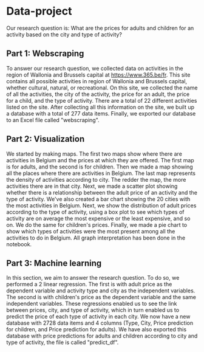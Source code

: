 # Data-project
Our research question is: What are the prices for adults and children for an activity based on the city and type of activity? 
## Part 1: Webscraping 
To answer our research question, we collected data on activities in the region of Wallonia and Brussels capital at https://www.365.be/fr. 
This site contains all possible activities in region of Wallonia and Brussels capital, whether cultural, natural, or recreational. 
On this site, we collected the name of all the activities, the city of the activity, the price for an adult, the price for a child, and the type of activity. There are a total of 22 different activities listed on the site.
After collecting all this information on the site, we built up a database with a total of 277 data items. 
Finally, we exported our database to an Excel file called "webscraping".

## Part 2: Visualization
We started by making maps. 
The first two maps show where there are activities in Belgium and the prices at which they are offered. 
The first map is for adults, and the second is for children. Then we made a map showing all the places where there are activities in Belgium. The last map represents the density of activities according to city. The redder the map, the more activities there are in that city.
Next, we made a scatter plot showing whether there is a relationship between the adult price of an activity and the type of activity.
We've also created a bar chart showing the 20 cities with the most activities in Belgium.
Next, we show the distribution of adult prices according to the type of activity, using a box plot to see which types of activity are on average the most expensive or the least expensive, and so on. We do the same for children's prices.
Finally, we made a pie chart to show which types of activities were the most present among all the activities to do in Belgium.
All graph interpretation has been done in the notebook.

## Part 3: Machine learning
In this section, we aim to answer the research question. To do so, we performed a 2 linear regression. 
The first is with adult price as the dependent variable and activity type and city as the independent variables. The second is with children's price as the dependent variable and the same independent variables. 
These regressions enabled us to see the link between prices, city, and type of activity, which in turn enabled us to predict the price of each type of activity in each city. 
We now have a new database with 2728 data items and 4 columns (Type, City, Price prediction for children, and Price prediction for adults). We have also exported this database with price predictions for adults and children according to city and type of activity, the file is called "predict_df".
